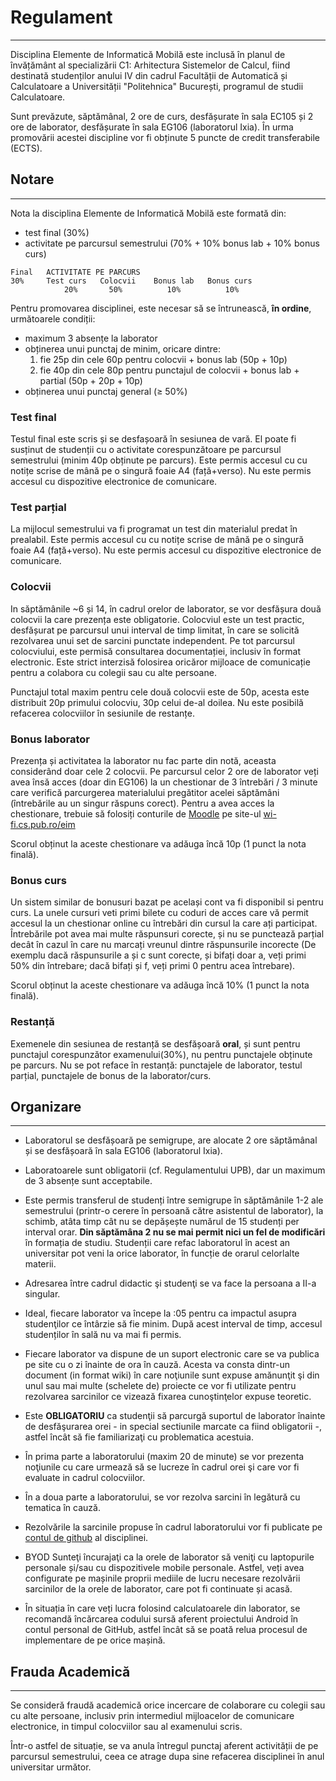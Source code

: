 # Regulament
-------------

Disciplina Elemente de Informatică Mobilă este inclusă în planul de învățământ al specializării C1: Arhitectura Sistemelor de Calcul, fiind destinată studenților anului IV din cadrul Facultății de Automatică și Calculatoare a Universității "Politehnica" București, programul de studii Calculatoare. 

Sunt prevăzute, săptămânal, 2 ore de curs, desfășurate în sala EC105 și 2 ore de laborator, desfășurate în sala EG106 (laboratorul Ixia). În urma promovării acestei discipline vor fi obținute 5 puncte de credit transferabile (ECTS).

## Notare
---------

Nota la disciplina Elemente de Informatică Mobilă este formată din:

  * test final (30%)
  * activitate pe parcursul semestrului (70% + 10% bonus lab + 10% bonus curs)

```
Final 	ACTIVITATE PE PARCURS
30% 	Test curs 	Colocvii 	Bonus lab 	Bonus curs
            20% 	  50% 	       10% 	        10% 
```

Pentru promovarea disciplinei, este necesar să se întrunească, **în ordine**, următoarele condiții:
  * maximum 3 absențe la laborator 
  * obținerea unui punctaj de minim, oricare dintre: 
	1. fie 25p din cele 60p pentru colocvii + bonus lab (50p + 10p)
	2. fie 40p din cele 80p pentru punctajul de colocvii + bonus lab + partial (50p + 20p + 10p)
  * obținerea unui punctaj general (≥ 50%)
 

### Test final

Testul final este scris și se desfașoară în sesiunea de vară. El poate
fi susținut de studenții cu o activitate corespunzătoare pe parcursul
semestrului (minim 40p obținute pe parcurs). Este permis accesul cu cu
notițe scrise de mână pe o singură foaie A4 (față+verso). Nu este
permis accesul cu dispozitive electronice de comunicare.

### Test parțial

La mijlocul semestrului va fi programat un test din materialul predat
în prealabil. Este permis accesul cu cu notițe scrise de mână pe o
singură foaie A4 (față+verso). Nu este permis accesul cu dispozitive
electronice de comunicare.

### Colocvii

In săptămânile ~6 și 14, în cadrul orelor de laborator, se vor desfășura două colocvii la care prezența este obligatorie. Colocviul este un test practic, desfășurat pe parcursul unui interval de timp limitat, în care se solicită rezolvarea unui set de sarcini punctate independent. Pe tot parcursul colocviului, este permisă consultarea documentației, inclusiv în format electronic. Este strict interzisă folosirea oricăror mijloace de comunicație pentru a colabora cu colegii sau cu alte persoane.

Punctajul total maxim pentru cele două colocvii este de 50p, acesta
este distribuit 20p primului colocviu, 30p celui de-al doilea.
Nu este posibilă refacerea colocviilor în sesiunile de restanțe. 

### Bonus laborator
Prezența și activitatea la laborator nu fac parte din notă, aceasta considerând doar cele 2 colocvii. 
Pe parcursul celor 2 ore de laborator veți avea însă acces (doar din EG106) la un chestionar de 3 întrebări / 3 minute care verifică parcurgerea materialului pregătitor acelei săptămâni (întrebările au un singur răspuns corect). Pentru a avea acces la chestionare, trebuie să folosiți conturile de [Moodle](https://acs.curs.pub.ro/) pe site-ul [wi-fi.cs.pub.ro/eim](http://wi-fi.cs.pub.ro/eim)

Scorul obținut la aceste chestionare va adăuga încă 10p (1 punct la nota finală).

### Bonus curs
Un sistem similar de bonusuri bazat pe același cont va fi disponibil si pentru curs. 
La unele cursuri veti primi bilete cu coduri de acces care vă permit accesul la un chestionar online cu întrebări din cursul la care ați participat. Întrebările pot avea mai multe răspunsuri corecte, și nu se punctează parțial decât în cazul în care nu marcați vreunul dintre răspunsurile incorecte (De exemplu dacă răspunsurile a și c sunt corecte, și bifați doar a, veți primi 50% din întrebare; dacă bifați și f, veți primi 0 pentru acea întrebare). 

Scorul obținut la aceste chestionare va adăuga încă 10% (1 punct la nota finală).

### Restanță
Exemenele din sesiunea de restanță se desfășoară **oral**, și sunt pentru punctajul corespunzător examenului(30%), nu pentru punctajele obținute pe parcurs. Nu se pot reface în restanță: punctajele de laborator, testul parțial, punctajele de bonus de la laborator/curs.  

## Organizare
-------------

  * Laboratorul se desfășoară pe semigrupe, are alocate 2 ore săptămânal și se desfășoară în sala EG106 (laboratorul Ixia). 
  
  * Laboratoarele sunt obligatorii (cf. Regulamentului UPB), dar un maximum de 3 absențe sunt acceptabile. 

  * Este permis transferul de studenți între semigrupe în săptămânile 1-2 ale semestrului (printr-o cerere în persoană către asistentul de laborator), la schimb, atâta timp cât nu se depășește numărul de 15 studenți per interval orar. **Din săptămâna 2 nu se mai permit nici un fel de modificări** în formația de studiu. Studenții  care refac laboratorul în acest an universitar pot veni la orice laborator, în funcție de orarul celorlalte materii.

  * Adresarea între cadrul didactic şi studenţi se va face la persoana a II-a singular.

  * Ideal, fiecare laborator va începe la :05 pentru ca impactul asupra studenţilor ce întârzie să fie minim. După acest interval de timp, accesul studenților în sală nu va mai fi permis.

  * Fiecare laborator va dispune de un suport electronic care se va publica pe site cu o zi înainte de ora în cauză. Acesta va consta dintr-un document (in format wiki) în care noţiunile sunt expuse amănunţit şi din unul sau mai multe (schelete de) proiecte ce vor fi utilizate pentru rezolvarea sarcinilor ce vizează fixarea cunoştinţelor expuse teoretic.
  
  * Este **OBLIGATORIU** ca studenţii să parcurgă suportul de laborator înainte de desfăşurarea orei - in special sectiunile marcate ca fiind obligatorii -, astfel încât să fie familiarizaţi cu problematica acestuia.

  * În prima parte a laboratorului (maxim 20 de minute) se vor prezenta noţiunile cu care urmează să se lucreze în cadrul orei şi care vor fi evaluate in cadrul colocviilor.

  * În a doua parte a laboratorului, se vor rezolva sarcini în legătură cu tematica în cauză.

  * Rezolvările la sarcinile propuse în cadrul laboratorului vor fi publicate pe [contul de github](https://github.com/eim-lab) al disciplinei.

  * BYOD Sunteţi încurajaţi ca la orele de laborator să veniţi cu laptopurile personale și/sau cu dispozitivele mobile personale. Astfel, veți avea configurate pe mașinile proprii mediile de lucru necesare rezolvării sarcinilor de la orele de laborator, care pot fi continuate și acasă.

  * În situația în care veți lucra folosind calculatoarele din laborator, se recomandă încărcarea codului sursă aferent proiectului Android în contul personal de GitHub, astfel încât să se poată relua procesul de implementare de pe orice mașină.

## Frauda Academică
---

Se consideră fraudă academică orice incercare de colaborare cu colegii sau cu alte persoane, inclusiv prin intermediul mijloacelor de comunicare electronice, in timpul colocviilor sau al examenului scris.

Într-o astfel de situație, se va anula întregul punctaj aferent activității de pe parcursul semestrului, ceea ce atrage dupa sine refacerea disciplinei în anul universitar următor.
